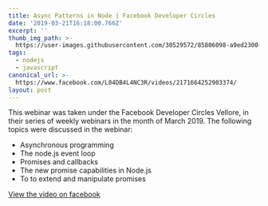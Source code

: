 ```yaml
---
title: Async Patterns in Node | Facebook Developer Circles
date: '2019-03-21T16:18:00.766Z'
excerpt: ''
thumb_img_path: >-
  https://user-images.githubusercontent.com/30529572/85806098-a9ed2300-b73d-11ea-93e3-1e70ec85e956.png
tags:
  - nodejs
  - javascript
canonical_url: >-
  https://www.facebook.com/L04DB4L4NC3R/videos/2171664252903374/
layout: post
---
```


This webinar was taken under the Facebook Developer Circles Vellore, in their series of weekly webinars in the month of March 2019. The following topics were discussed in the webinar:

* Asynchronous programming
* The node.js event loop
* Promises and callbacks
* The new promise capabilities in Node.js
* To to extend and manipulate promises

[View the video on facebook](https://www.facebook.com/L04DB4L4NC3R/videos/2171664252903374/)

